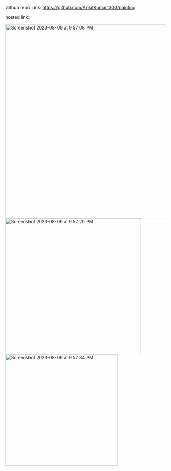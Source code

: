 Github repo Link: https://github.com/AnkitKumar1303/painting

hosted link:

<img width="610" alt="Screenshot 2023-08-09 at 9 57 08 PM" src="https://github.com/AnkitKumar1303/painting/assets/42855900/422153f2-77c3-480c-9013-a59edefaa517">
<img width="427" alt="Screenshot 2023-08-09 at 9 57 20 PM" src="https://github.com/AnkitKumar1303/painting/assets/42855900/df123fba-ad4b-4519-b028-2c30087cb095">
<img width="352" alt="Screenshot 2023-08-09 at 9 57 34 PM" src="https://github.com/AnkitKumar1303/painting/assets/42855900/e6f7fc0d-b83b-410e-856e-d1a765343363">
